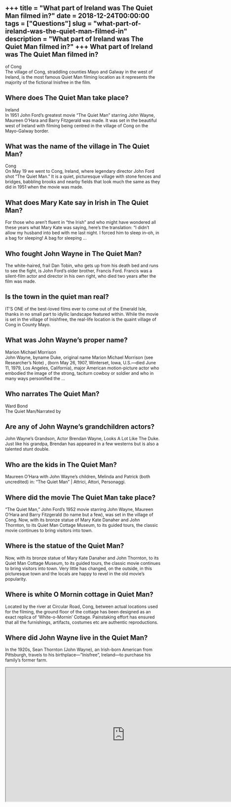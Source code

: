 +++
title = "What part of Ireland was The Quiet Man filmed in?"
date = 2018-12-24T00:00:00
tags = ["Questions"]
slug = "what-part-of-ireland-was-the-quiet-man-filmed-in"
description = "What part of Ireland was The Quiet Man filmed in?"
+++
What part of Ireland was The Quiet Man filmed in?
-------------------------------------------------

of Cong  
The village of Cong, straddling counties Mayo and Galway in the west of Ireland, is the most famous Quiet Man filming location as it represents the majority of the fictional Inisfree in the film.

Where does The Quiet Man take place?
------------------------------------

Ireland  
In 1951 John Ford’s greatest movie “The Quiet Man” starring John Wayne, Maureen O’Hara and Barry Fitzgerald was made. It was set in the beautiful west of Ireland with filming being centred in the village of Cong on the Mayo-Galway border.

What was the name of the village in The Quiet Man?
--------------------------------------------------

Cong  
On May 19 we went to Cong, Ireland, where legendary director John Ford shot “The Quiet Man.” It is a quiet, picturesque village with stone fences and bridges, babbling brooks and nearby fields that look much the same as they did in 1951 when the movie was made.

What does Mary Kate say in Irish in The Quiet Man?
--------------------------------------------------

For those who aren’t fluent in “the Irish” and who might have wondered all these years what Mary Kate was saying, here’s the translation: “I didn’t allow my husband into bed with me last night. I forced him to sleep in–oh, in a bag for sleeping! A bag for sleeping …

Who fought John Wayne in The Quiet Man?
---------------------------------------

The white-haired, frail Dan Tobin, who gets up from his death bed and runs to see the fight, is John Ford’s older brother, Francis Ford. Francis was a silent-film actor and director in his own right, who died two years after the film was made.

Is the town in the quiet man real?
----------------------------------

IT’S ONE of the best-loved films ever to come out of the Emerald Isle, thanks in no small part to idyllic landscape featured within. While the movie is set in the village of Inishfree, the real-life location is the quaint village of Cong in County Mayo.

What was John Wayne’s proper name?
----------------------------------

Marion Michael Morrison  
John Wayne, byname Duke, original name Marion Michael Morrison (see Researcher’s Note) , (born May 26, 1907, Winterset, Iowa, U.S.—died June 11, 1979, Los Angeles, California), major American motion-picture actor who embodied the image of the strong, taciturn cowboy or soldier and who in many ways personified the …

Who narrates The Quiet Man?
---------------------------

Ward Bond  
The Quiet Man/Narrated by

Are any of John Wayne’s grandchildren actors?
---------------------------------------------

John Wayne’s Grandson, Actor Brendan Wayne, Looks A Lot Like The Duke. Just like his grandpa, Brendan has appeared in a few westerns but is also a talented stunt double.

Who are the kids in The Quiet Man?
----------------------------------

Maureen O’Hara with John Wayne’s children, Melinda and Patrick (both uncredited) in: “The Quiet Man” | Attrici, Attori, Personaggi.

Where did the movie The Quiet Man take place?
---------------------------------------------

“The Quiet Man,” John Ford’s 1952 movie starring John Wayne, Maureen O’Hara and Barry Fitzgerald (to name but a few), was set in the village of Cong. Now, with its bronze statue of Mary Kate Danaher and John Thornton, to its Quiet Man Cottage Museum, to its guided tours, the classic movie continues to bring visitors into town.

Where is the statue of the Quiet Man?
-------------------------------------

Now, with its bronze statue of Mary Kate Danaher and John Thornton, to its Quiet Man Cottage Museum, to its guided tours, the classic movie continues to bring visitors into town. Very little has changed, on the outside, in this picturesque town and the locals are happy to revel in the old movie’s popularity.

Where is white O Mornin cottage in Quiet Man?
---------------------------------------------

Located by the river at Circular Road, Cong, between actual locations used for the filming, the ground floor of the cottage has been designed as an exact replica of ‘White-o-Mornin’ Cottage. Painstaking effort has ensured that all the furnishings, artifacts, costumes etc are authentic reproductions.

Where did John Wayne live in the Quiet Man?
-------------------------------------------

In the 1920s, Sean Thornton (John Wayne), an Irish-born American from Pittsburgh, travels to his birthplace—”Inisfree”, Ireland—to purchase his family’s former farm.

<iframe allow="accelerometer; autoplay; clipboard-write; encrypted-media; gyroscope; picture-in-picture" allowfullscreen="" class="__youtube_prefs__  epyt-is-override  no-lazyload" data-no-lazy="1" data-origheight="433" data-origwidth="770" data-skipgform_ajax_framebjll="" height="433" id="_ytid_10188" loading="lazy" src="https://www.youtube.com/embed/49_FzkFkzi8?enablejsapi=1&autoplay=0&cc_load_policy=0&cc_lang_pref=&iv_load_policy=1&loop=0&modestbranding=0&rel=1&fs=1&playsinline=0&autohide=2&theme=dark&color=red&controls=1&" title="YouTube player" width="770"></iframe>